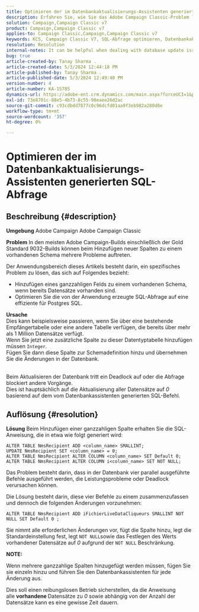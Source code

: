 ```yaml
---
title: Optimieren der im Datenbankaktualisierungs-Assistenten generierten SQL-Abfrage
description: Erfahren Sie, wie Sie das Adobe Campaign Classic-Problem lösen können, bei dem einem vorhandenen Schema neue Spalten hinzugefügt werden müssen.
solution: Campaign,Campaign Classic v7
product: Campaign,Campaign Classic v7
applies-to: Campaign Classic,Campaign,Campaign Classic v7
keywords: KCS, Campaign Classic V7, SQL-Abfrage optimieren, Datenbankaktualisierungs-Assistent
resolution: Resolution
internal-notes: It can be helpful when dealing with database update issues with big tables
bug: true
article-created-by: Tanay Sharma .
article-created-date: 5/3/2024 12:44:18 PM
article-published-by: Tanay Sharma .
article-published-date: 5/3/2024 12:49:40 PM
version-number: 4
article-number: KA-15785
dynamics-url: https://adobe-ent.crm.dynamics.com/main.aspx?forceUCI=1&pagetype=entityrecord&etn=knowledgearticle&id=d6a7c3d4-4a09-ef11-9f8a-6045bd026dc7
exl-id: 73e8701c-88e5-4b73-8c55-90eaee26d2ac
source-git-commit: c93cdbdd7877c0c96dcfd01aa9f3eb982a280d8e
workflow-type: tm+mt
source-wordcount: '357'
ht-degree: 0%

---
```


# Optimieren der im Datenbankaktualisierungs-Assistenten generierten SQL-Abfrage

## Beschreibung {#description}


<b>Umgebung</b>
Adobe Campaign Adobe Campaign Classic

<b>Problem</b>
In den meisten Adobe Campaign-Builds einschließlich der Gold Standard 9032-Builds können beim Hinzufügen neuer Spalten zu einem vorhandenen Schema mehrere Probleme auftreten.

Der Anwendungsbereich dieses Artikels besteht darin, ein spezifisches Problem zu lösen, das sich auf Folgendes bezieht:

- Hinzufügen eines ganzzahligen Felds zu einem vorhandenen Schema, wenn bereits Datensätze vorhanden sind.
- Optimieren Sie die von der Anwendung erzeugte SQL-Abfrage auf eine effiziente für Postgres SQL.


<b>Ursache</b>
<br>Dies kann beispielsweise passieren, wenn Sie über eine bestehende Empfängertabelle oder eine andere Tabelle verfügen, die bereits über mehr als 1 Million Datensätze verfügt.
<br>Wenn Sie jetzt eine zusätzliche Spalte zu dieser Datentyptabelle hinzufügen müssen `Integer`.
<br>Fügen Sie dann diese Spalte zur Schemadefinition hinzu und übernehmen Sie die Änderungen in der Datenbank.

<br>Beim Aktualisieren der Datenbank tritt ein Deadlock auf oder die Abfrage blockiert andere Vorgänge.
<br>Dies ist hauptsächlich auf die Aktualisierung aller Datensätze auf *0* basierend auf dem vom Datenbankassistenten generierten SQL-Befehl.<br>

## Auflösung {#resolution}


<b>Lösung</b>
Beim Hinzufügen einer ganzzahligen Spalte erhalten Sie die SQL-Anweisung, die in etwa wie folgt generiert wird:


```
ALTER TABLE NmsRecipient ADD <column_name> SMALLINT;
UPDATE NmsRecipient SET <column_name> = 0;
ALTER TABLE NmsRecipient ALTER COLUMN <column_name> SET Default 0;
ALTER TABLE NmsRecipient ALTER COLUMN i<column_name> SET NOT NULL;
```


Das Problem besteht darin, dass in der Datenbank vier parallel ausgeführte Befehle ausgeführt werden, die Leistungsprobleme oder Deadlock verursachen können.

Die Lösung besteht darin, diese vier Befehle zu einem zusammenzufassen und dennoch die folgenden Änderungen vorzunehmen:


```
ALTER TABLE NmsRecipient ADD iFichierLiveDataCliqueurs SMALLINT NOT NULL SET Default 0 ;
```


Sie nimmt alle erforderlichen Änderungen vor, fügt die Spalte hinzu, legt die Standardeinstellung fest, legt `NOT NULL`sowie das Festlegen des Werts vorhandener Datensätze auf *0* aufgrund der `NOT NULL` Beschränkung.



<b>NOTE:</b>

Wenn mehrere ganzzahlige Spalten hinzugefügt werden müssen, fügen Sie sie einzeln hinzu und führen Sie den Datenbankassistenten für jede Änderung aus.

Dies soll einen reibungslosen Betrieb sicherstellen, da die Anweisung alle <b>vorhandene </b>Datensätze zu *0* sowie abhängig von der Anzahl der Datensätze kann es eine gewisse Zeit dauern.
